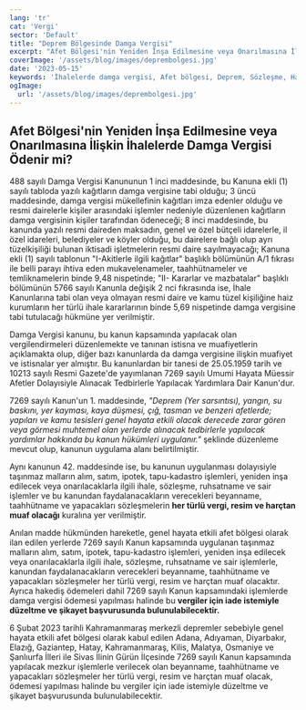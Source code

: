 ```yaml
---
lang: 'tr'
cat: 'Vergi'
sector: 'Default'
title: "Deprem Bölgesinde Damga Vergisi"
excerpt: "Afet Bölgesi'nin Yeniden İnşa Edilmesine veya Onarılmasına İlişkin İhalelerde Damga Vergisi Ödenir mi?"
coverImage: '/assets/blog/images/deprembolgesi.jpg'
date: '2023-05-15'
keywords: 'İhalelerde damga vergisi, Afet bölgesi, Deprem, Sözleşme, Hakediş ödemeleri'
ogImage:
  url: '/assets/blog/images/deprembolgesi.jpg'
---
```


## Afet Bölgesi'nin Yeniden İnşa Edilmesine veya Onarılmasına İlişkin İhalelerde Damga Vergisi Ödenir mi?

488 sayılı Damga Vergisi Kanununun 1 inci maddesinde, bu Kanuna ekli (1) sayılı tabloda yazılı kağıtların damga vergisine tabi olduğu; 3 üncü maddesinde, damga vergisi mükellefinin kağıtları imza edenler olduğu ve resmi dairelerle kişiler arasındaki işlemler nedeniyle düzenlenen kağıtların damga vergisinin kişiler tarafından ödeneceği; 8 inci maddesinde, bu kanunda yazılı resmi daireden maksadın, genel ve özel bütçeli idarelerle, il özel idareleri, belediyeler ve köyler olduğu, bu dairelere bağlı olup ayrı tüzelkişiliği bulunan iktisadi işletmelerin resmi daire sayılmayacağı; Kanuna ekli (1) sayılı tablonun "I-Akitlerle ilgili kağıtlar" başlıklı bölümünün A/1 fıkrası ile belli parayı ihtiva eden mukavelenameler, taahhütnameler ve temliknamelerin binde 9,48 nispetinde; "II- Kararlar ve mazbatalar" başlıklı bölümünün 5766 sayılı Kanunla değişik 2 nci fıkrasında ise, İhale Kanunlarına tabi olan veya olmayan resmi daire ve kamu tüzel kişiliğine haiz kurumların her türlü ihale kararlarının binde 5,69 nispetinde damga vergisine tabi tutulacağı hükmüne yer verilmiştir.

Damga Vergisi kanunu, bu kanun kapsamında yapılacak olan vergilendirmeleri düzenlemekte ve tanınan istisna ve muafiyetlerin açıklamakta olup, diğer bazı kanunlarda da damga vergisine ilişkin muafiyet ve istisnalar yer almıştır. Bu kanunlardan bir tanesi de 25.05.1959 tarih ve 10213 sayılı Resmi Gazete'de yayımlanan 7269 sayılı Umumi Hayata Müessir Afetler Dolayısiyle Alınacak Tedbirlerle Yapılacak Yardımlara Dair Kanun'dur.

7269 sayılı Kanun'un 1. maddesinde, *"Deprem (Yer sarsıntısı), yangın, su baskını, yer kayması, kaya düşmesi, çığ, tasman ve benzeri afetlerde; yapıları ve kamu tesisleri genel hayata etkili olacak derecede zarar gören veya görmesi muhtemel olan yerlerde alınacak tedbirlerle yapılacak yardımlar hakkında bu kanun hükümleri uygulanır."* şeklinde düzenleme mevcut olup, kanunun uygulama alanı belirtilmiştir.

Aynı kanunun 42. maddesinde ise, bu kanunun uygulanması dolayısiyle taşınmaz malların alım, satım, ipotek, tapu-kadastro işlemleri, yeniden inşa edilecek veya onarılacaklarla ilgili ihale, sözleşme, ruhsatname ve sair işlemler ve bu kanundan faydalanacakların verecekleri beyanname, taahhütname ve yapacakları sözleşmelerin **her türlü vergi, resim ve harçtan muaf olacağı** kuralına yer verilmiştir.

Anılan madde hükmünden hareketle, genel hayata etkili afet bölgesi olarak ilan edilen yerlerde 7269 sayılı Kanun kapsamında uygulanan taşınmaz malların alım, satım, ipotek, tapu-kadastro işlemleri, yeniden inşa edilecek veya onarılacaklarla ilgili ihale, sözleşme, ruhsatname ve sair işlemlerle, kanundan faydalanacakların verecekleri beyanname, taahhütname ve yapacakları sözleşmeler her türlü vergi, resim ve harçtan muaf olacaktır. Ayrıca hakediş ödemeleri dahil 7269 sayılı Kanun kapsamındaki işlemlerde damga vergisi ödemesi yapılması halinde bu **vergiler için iade istemiyle düzeltme ve şikayet başvurusunda bulunulabilecektir.**

6 Şubat 2023 tarihli Kahramanmaraş merkezli depremler sebebiyle genel hayata etkili afet bölgesi olarak kabul edilen Adana, Adıyaman, Diyarbakır, Elazığ, Gaziantep, Hatay, Kahramanmaraş, Kilis, Malatya, Osmaniye ve Şanlıurfa İlleri ile Sivas İlinin Gürün İlçesinde 7269 sayılı Kanun kapsamında yapılacak mezkur işlemlerle verilecek olan beyanname, taahhütname ve yapacakları sözleşmeler her türlü vergi, resim ve harçtan muaf olacak, ödemesi yapılması halinde bu vergiler için iade istemiyle düzeltme ve şikayet başvurusunda bulunulabilecektir.